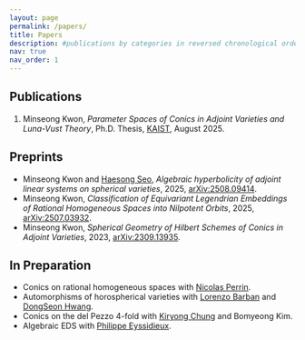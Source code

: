 ```yaml
---
layout: page
permalink: /papers/
title: Papers
description: #publications by categories in reversed chronological order. generated by jekyll-scholar.
nav: true
nav_order: 1
---
```


## Publications
1. Minseong Kwon, *Parameter Spaces of Conics in Adjoint Varieties and Luna-Vust Theory*, Ph.D. Thesis, [KAIST](https://library.kaist.ac.kr/search/ctlgSearch/posesn/view.do?bibctrlno=1142956&se=t0&ty=B&_csrf=6574c1ac-5478-454e-95b7-cf69652264c1), August 2025.


## Preprints
* Minseong Kwon and [Haesong Seo](https://sites.google.com/view/haesongseo/home), *Algebraic hyperbolicity of adjoint linear systems on spherical varieties*, 2025, [arXiv:2508.09414](https://arxiv.org/abs/2508.09414).
* Minseong Kwon, *Classification of Equivariant Legendrian Embeddings of Rational Homogeneous Spaces into Nilpotent Orbits*, 2025, [arXiv:2507.03932](https://arxiv.org/abs/2507.03932).
* Minseong Kwon, *Spherical Geometry of Hilbert Schemes of Conics in Adjoint Varieties*, 2023, [arXiv:2309.13935](https://arxiv.org/abs/2309.13935).

## In Preparation
* Conics on rational homogeneous spaces with [Nicolas Perrin](https://perso.pages.math.cnrs.fr/users/nicolas.perrin/).
* Automorphisms of horospherical varieties with [Lorenzo Barban](https://sites.google.com/view/lorenzobarban/) and [DongSeon Hwang](https://ccg.ibs.re.kr/members/).
* Conics on the del Pezzo 4-fold with [Kiryong Chung](https://sites.google.com/site/kiryongchung/home) and Bomyeong Kim.
* Algebraic EDS with [Philippe Eyssidieux](https://www-fourier.univ-grenoble-alpes.fr/%7Eeyssi/).
